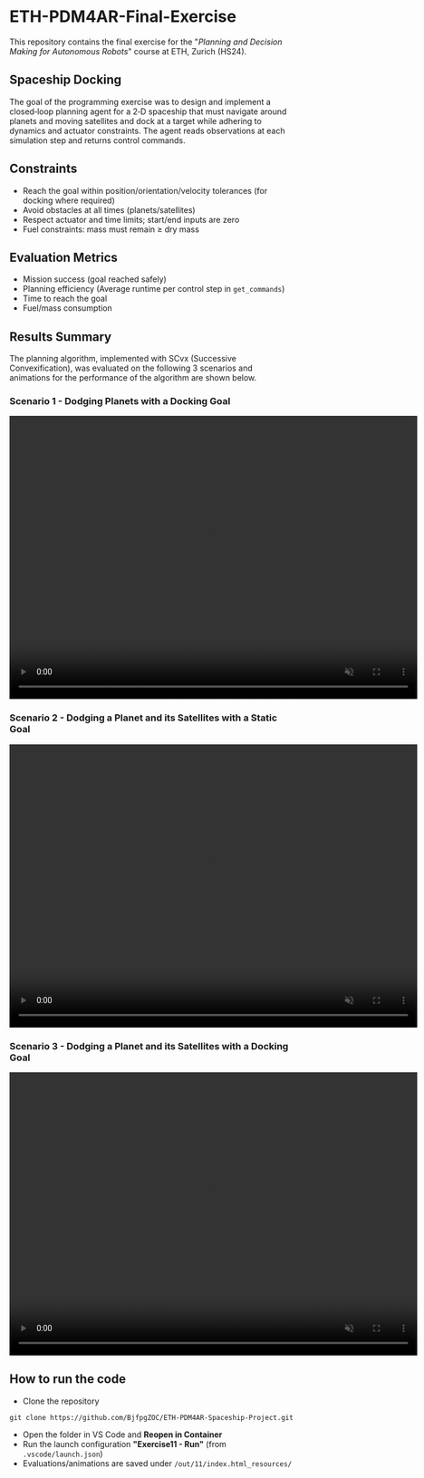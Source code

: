 # ETH-PDM4AR-Final-Exercise

This repository contains the final exercise for the "*Planning and Decision Making for Autonomous Robots*" course at ETH, Zurich (HS24).


## Spaceship Docking

The goal of the programming exercise was to design and implement a closed‑loop planning agent for a 2‑D spaceship that must navigate around planets and moving satellites and dock at a target while adhering to dynamics and actuator constraints. The agent reads observations at each simulation step and returns control commands.

## Constraints
- Reach the goal within position/orientation/velocity tolerances (for docking where required)
- Avoid obstacles at all times (planets/satellites)
- Respect actuator and time limits; start/end inputs are zero
- Fuel constraints: mass must remain ≥ dry mass

## Evaluation Metrics
- Mission success (goal reached safely)
- Planning efficiency (Average runtime per control step in `get_commands`)
- Time to reach the goal
- Fuel/mass consumption

## Results Summary

The planning algorithm, implemented with SCvx (Successive Convexification), was evaluated on the following 3 scenarios and animations for the performance of the algorithm are shown below.

### Scenario 1 - Dodging Planets with a Docking Goal
<video src="https://github.com/BjfpgZOC/ETH-PDM4AR-Spaceship-Project/raw/main/out/11/index.html_resources/Evaluation-Final24-config-planet-EpisodeVisualisation-figure1-Animation.mp4" type="video/mp4" autoplay loop muted playsinline style="width:720px; height:500px; object-fit:cover; object-position:center 50%;"></video>

### Scenario 2 - Dodging a Planet and its Satellites with a Static Goal
<video src="https://github.com/BjfpgZOC/ETH-PDM4AR-Spaceship-Project/raw/main/out/11/index.html_resources/Evaluation-Final24-config-satellites-EpisodeVisualisation-figure1-Animation.mp4" type="video/mp4" autoplay loop muted playsinline style="width:720px; height:500px; object-fit:cover; object-position:center 50%;"></video>

### Scenario 3 - Dodging a Planet and its Satellites with a Docking Goal
<video src="https://github.com/BjfpgZOC/ETH-PDM4AR-Spaceship-Project/raw/main/out/11/index.html_resources/Evaluation-Final24-config-satellites-diff-EpisodeVisualisation-figure1-Animation.mp4" type="video/mp4" autoplay loop muted playsinline style="width:720px; height:500px; object-fit:cover; object-position:center 50%;"></video>

## How to run the code
- Clone the repository
```shell
git clone https://github.com/BjfpgZOC/ETH-PDM4AR-Spaceship-Project.git
```
- Open the folder in VS Code and **Reopen in Container**
- Run the launch configuration **"Exercise11 - Run"** (from `.vscode/launch.json`)
- Evaluations/animations are saved under `/out/11/index.html_resources/`


